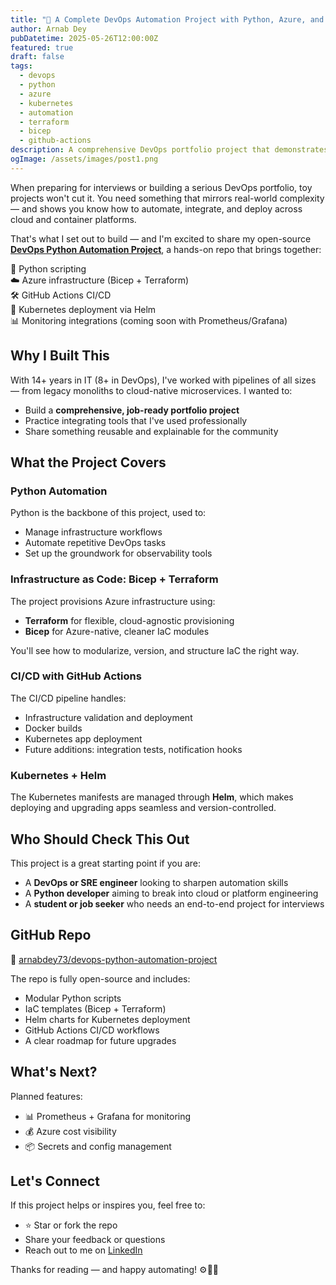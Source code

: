 ```yaml
---
title: "🚀 A Complete DevOps Automation Project with Python, Azure, and Kubernetes"
author: Arnab Dey
pubDatetime: 2025-05-26T12:00:00Z
featured: true
draft: false
tags:
  - devops
  - python
  - azure
  - kubernetes
  - automation
  - terraform
  - bicep
  - github-actions
description: A comprehensive DevOps portfolio project that demonstrates automation, infrastructure as code, CI/CD, and Kubernetes deployment using Python, Azure, and modern DevOps tools.
ogImage: /assets/images/post1.png
---
```


When preparing for interviews or building a serious DevOps portfolio, toy projects won't cut it. You need something that mirrors real-world complexity — and shows you know how to automate, integrate, and deploy across cloud and container platforms.

That's what I set out to build — and I'm excited to share my open-source [**DevOps Python Automation Project**](https://github.com/arnabdey73/devops-python-automation-project), a hands-on repo that brings together:

🧩 Python scripting  
☁️ Azure infrastructure (Bicep + Terraform)  
🛠️ GitHub Actions CI/CD  
🐳 Kubernetes deployment via Helm  
📊 Monitoring integrations (coming soon with Prometheus/Grafana)

## Why I Built This

With 14+ years in IT (8+ in DevOps), I've worked with pipelines of all sizes — from legacy monoliths to cloud-native microservices. I wanted to:

* Build a **comprehensive, job-ready portfolio project**
* Practice integrating tools that I've used professionally
* Share something reusable and explainable for the community

## What the Project Covers

### Python Automation

Python is the backbone of this project, used to:

* Manage infrastructure workflows
* Automate repetitive DevOps tasks
* Set up the groundwork for observability tools

### Infrastructure as Code: Bicep + Terraform

The project provisions Azure infrastructure using:

* **Terraform** for flexible, cloud-agnostic provisioning
* **Bicep** for Azure-native, cleaner IaC modules

You'll see how to modularize, version, and structure IaC the right way.

### CI/CD with GitHub Actions

The CI/CD pipeline handles:

* Infrastructure validation and deployment
* Docker builds
* Kubernetes app deployment
* Future additions: integration tests, notification hooks

### Kubernetes + Helm

The Kubernetes manifests are managed through **Helm**, which makes deploying and upgrading apps seamless and version-controlled.

## Who Should Check This Out

This project is a great starting point if you are:

* A **DevOps or SRE engineer** looking to sharpen automation skills
* A **Python developer** aiming to break into cloud or platform engineering
* A **student or job seeker** who needs an end-to-end project for interviews

## GitHub Repo

🔗 [arnabdey73/devops-python-automation-project](https://github.com/arnabdey73/devops-python-automation-project)

The repo is fully open-source and includes:

* Modular Python scripts
* IaC templates (Bicep + Terraform)
* Helm charts for Kubernetes deployment
* GitHub Actions CI/CD workflows
* A clear roadmap for future upgrades

## What's Next?

Planned features:

* 📊 Prometheus + Grafana for monitoring
* 💰 Azure cost visibility
* 📦 Secrets and config management

## Let's Connect

If this project helps or inspires you, feel free to:

* ⭐ Star or fork the repo
* Share your feedback or questions
* Reach out to me on [LinkedIn](https://www.linkedin.com/in/arnabdey73)

Thanks for reading — and happy automating! ⚙️🐳🚀
